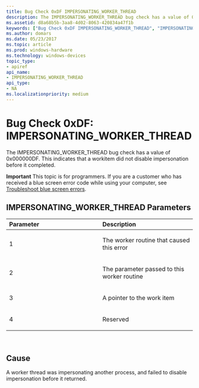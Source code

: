 ```yaml
---
title: Bug Check 0xDF IMPERSONATING_WORKER_THREAD
description: The IMPERSONATING_WORKER_THREAD bug check has a value of 0x000000DF. This indicates that a workitem did not disable impersonation before it completed.
ms.assetid: d8a68b5b-3aa8-4d02-8063-420834a47f1b
keywords: ["Bug Check 0xDF IMPERSONATING_WORKER_THREAD", "IMPERSONATING_WORKER_THREAD"]
ms.author: domars
ms.date: 05/23/2017
ms.topic: article
ms.prod: windows-hardware
ms.technology: windows-devices
topic_type:
- apiref
api_name:
- IMPERSONATING_WORKER_THREAD
api_type:
- NA
ms.localizationpriority: medium
---
```


# Bug Check 0xDF: IMPERSONATING\_WORKER\_THREAD


The IMPERSONATING\_WORKER\_THREAD bug check has a value of 0x000000DF. This indicates that a workitem did not disable impersonation before it completed.

**Important** This topic is for programmers. If you are a customer who has received a blue screen error code while using your computer, see [Troubleshoot blue screen errors](http://windows.microsoft.com/windows-10/troubleshoot-blue-screen-errors).

## IMPERSONATING\_WORKER\_THREAD Parameters


<table>
<colgroup>
<col width="50%" />
<col width="50%" />
</colgroup>
<thead>
<tr class="header">
<th align="left">Parameter</th>
<th align="left">Description</th>
</tr>
</thead>
<tbody>
<tr class="odd">
<td align="left"><p>1</p></td>
<td align="left"><p>The worker routine that caused this error</p></td>
</tr>
<tr class="even">
<td align="left"><p>2</p></td>
<td align="left"><p>The parameter passed to this worker routine</p></td>
</tr>
<tr class="odd">
<td align="left"><p>3</p></td>
<td align="left"><p>A pointer to the work item</p></td>
</tr>
<tr class="even">
<td align="left"><p>4</p></td>
<td align="left"><p>Reserved</p></td>
</tr>
</tbody>
</table>

 

Cause
-----

A worker thread was impersonating another process, and failed to disable impersonation before it returned.

 

 




